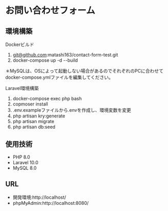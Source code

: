# お問い合わせフォーム
## 環境構築
Dockerビルド
1. git@github.com:matashi163/contact-form-test.git
2. docker-compose up -d --build

＊MySQLは、OSによって起動しない場合があるのでそれぞれのPCに合わせてdocker-compose.ymlファイルを編集してください。

Laravel環境構築

1. docker-compose exec php bash
2. copmoser install
3. .env.exampleファイルから.envを作成し、環境変数を変更
4. php artisan kry:generate
5. php artisan migrate
6. php artisan db:seed

## 使用技術
- PHP 8.0
- Laravel 10.0
- MySQL 8.0

## URL
- 開発環境:http://localhost/
- phpMyAdmin:http://localhost:8080/
